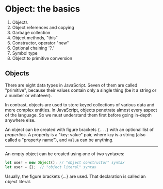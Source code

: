 # Object: the basics

1. Objects
2. Object references and copying
3. Garbage collection
4. Object methods, "this"
5. Constructor, operator "new"
6. Optional chaining '?.'
7. Symbol type
8. Object to primitive conversion


## Objects

There are eight data types in JavaScript. Seven of them are called "primitive", because their values contain only a single thing (be it a string or a number or whatever).

In contrast, objects are used to store keyed collections of various data and more complex entities. In JavaScript, objects penetrate almost every aspect of the language. So we must understand them first before going in-depth anywhere else.

An object can be created with figure brackets `{...}` with an optional list of *properties*. A property is a "key: value" pair, where `key` is a string (also called a "property name"), and `value` can be anything.


----------

An empty object can be created using one of two syntaxes:

```js
let user = new Object(); // "object constructor" syntax
let user = {};  // "object literal" syntax
```

Usually, the figure brackets {...} are used. That declaration is called an object literal.

